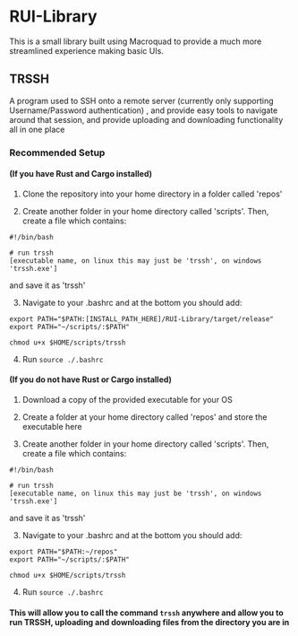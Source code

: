 # RUI-Library

This is a small library built using Macroquad to provide a much more streamlined experience making basic UIs.



## TRSSH 
A program used to SSH onto a remote server (currently only supporting Username/Password authentication) , and provide easy tools to navigate around that session, and provide uploading and downloading functionality all in one place

### Recommended Setup 
#### (If you have Rust and Cargo installed)

1) Clone the repository into your home directory in a folder called 'repos'

2) Create another folder in your home directory called 'scripts'. Then, create a file which contains:

```
#!/bin/bash

# run trssh 
[executable name, on linux this may just be 'trssh', on windows 'trssh.exe']
```
and save it as 'trssh'

3) Navigate to your .bashrc and at the bottom you should add:

```
export PATH="$PATH:[INSTALL_PATH_HERE]/RUI-Library/target/release"
export PATH="~/scripts/:$PATH"

chmod u+x $HOME/scripts/trssh
```

4) Run `source ./.bashrc` 

#### (If you do not have Rust or Cargo installed)

1) Download a copy of the provided executable for your OS

2) Create a folder at your home directory called 'repos' and store the executable here

2) Create another folder in your home directory called 'scripts'. Then, create a file which contains:

```
#!/bin/bash

# run trssh 
[executable name, on linux this may just be 'trssh', on windows 'trssh.exe']
```
and save it as 'trssh'

3) Navigate to your .bashrc and at the bottom you should add:

```
export PATH="$PATH:~/repos"
export PATH="~/scripts/:$PATH"

chmod u+x $HOME/scripts/trssh
```

4) Run `source ./.bashrc` 

#### This will allow you to call the command `trssh` anywhere and allow you to run TRSSH, uploading and downloading files from the directory you are in
